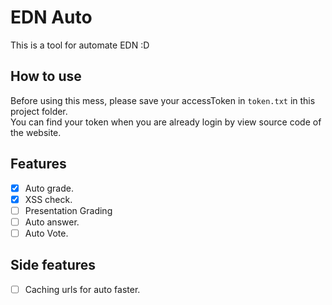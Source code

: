 # EDN Auto

This is a tool for automate EDN :D

## How to use

Before using this mess, please save your accessToken in `token.txt` in this project folder.  
You can find your token when you are already login by view source code of the website.

## Features

- [x] Auto grade.
- [x] XSS check.
- [ ] Presentation Grading
- [ ] Auto answer.
- [ ] Auto Vote.

## Side features

- [ ] Caching urls for auto faster.

